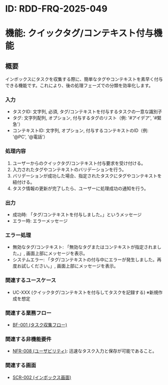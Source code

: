 # ID: RDD-FRQ-2025-049

# 機能: クイックタグ/コンテキスト付与機能

## 概要

インボックスにタスクを収集する際に、簡単なタグやコンテキストを素早く付与できる機能です。これにより、後の処理フェーズでの分類を効率化します。

### 入力

- タスクID: 文字列, 必須, タグ/コンテキストを付与するタスクの一意な識別子
- タグ: 文字列配列, オプション, 付与するタグのリスト（例: '#アイデア', '#緊急'）
- コンテキストID: 文字列, オプション, 付与するコンテキストのID（例: '@PC',
  '@電話'）

### 処理内容

1. ユーザーからのクイックタグ/コンテキスト付与要求を受け付ける。
1. 入力されたタグやコンテキストのバリデーションを行う。
1. バリデーションが成功した場合、指定されたタスクにタグやコンテキストを紐付ける。
1. タスク情報の更新が完了したら、ユーザーに処理成功の通知を行う。

### 出力

- 成功時: 「タグ/コンテキストを付与しました。」というメッセージ
- エラー時: エラーメッセージ

### エラー処理

- 無効なタグ/コンテキスト: 「無効なタグまたはコンテキストが指定されました。」, 画面上部にメッセージを表示。
- システムエラー: 「タグ/コンテキストの付与中にエラーが発生しました。再度お試しください。」, 画面上部にメッセージを表示。

### 関連するユースケース

- UC-XXX (クイックタグ/コンテキストを付与してタスクを記録する) ※新規作成を想定

### 関連する業務フロー

- [BF-001 (タスク収集フロー)](../business-flows/bf-001-task-collection-flow.md)

### 関連する非機能要件

- [NFR-008 (ユーザビリティ)](../non-functional-requirements/nfr-008-usability.md): 迅速なタスク入力と保存が可能であること。

### 関連する画面

- [SCR-002 (インボックス画面)](../screens/scr-002-inbox-screen.md)

